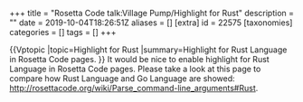 +++
title = "Rosetta Code talk:Village Pump/Highlight for Rust"
description = ""
date = 2019-10-04T18:26:51Z
aliases = []
[extra]
id = 22575
[taxonomies]
categories = []
tags = []
+++

{{Vptopic
|topic=Highlight for Rust
|summary=Highlight for Rust Language in Rosetta Code pages.
}}
It would be nice to enable highlight for Rust Language in Rosetta Code pages. Please take a look at this page to compare how Rust Language and Go Language are showed: http://rosettacode.org/wiki/Parse_command-line_arguments#Rust.
